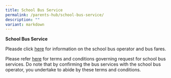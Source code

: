 ```yaml
---
title: School Bus Service
permalink: /parents-hub/school-bus-service/
description: ""
variant: markdown
---
```

**School Bus Service**

Pleasde click [here](/files/Parents'%20Hub/Sch%20Canteen%20and%20Sch%20Bus%20Advert/school_bus_services.pdf) for information on the school bus operator and bus fares.


Please refer [here](/files/Parents'%20Hub/Sch%20Canteen%20and%20Sch%20Bus%20Advert/Terms_and_Conditions_Governing_the_requests_for_Services.pdf) for terms and conditions governing request for school bus services. Do note that by confirming the bus services with the school bus operator, you undertake to abide by these terms and conditions.